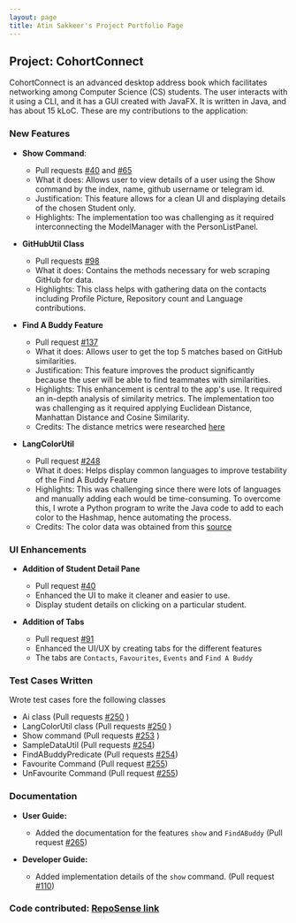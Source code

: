 ```yaml
---
layout: page
title: Atin Sakkeer's Project Portfolio Page
---
```


## Project: CohortConnect

CohortConnect is an advanced desktop address book which facilitates networking among Computer Science (CS) students. The user interacts with it using a CLI, and it has a GUI created with JavaFX. It is written in Java, and has about 15 kLoC. These are my contributions to the application:

### New Features

* **Show Command**:
    * Pull requests [\#40](https://github.com/AY2122S1-CS2103T-T10-1/tp/pull/40) and [\#65](https://github.com/AY2122S1-CS2103T-T10-1/tp/pull/65)
    * What it does: Allows user to view details of a user using the Show command by the index, name, github username or telegram id.
    * Justification: This feature allows for a clean UI and displaying details of the chosen Student only.
    * Highlights: The implementation too was challenging as it required interconnecting the ModelManager with the PersonListPanel.

* **GitHubUtil Class**
    * Pull requests [\#98](https://github.com/AY2122S1-CS2103T-T10-1/tp/pull/98)
    * What it does: Contains the methods necessary for web scraping GitHub for data.
    * Highlights: This class helps with gathering data on the contacts including Profile Picture, Repository count and Language contributions.

* **Find A Buddy Feature**
    * Pull request [\#137](https://github.com/AY2122S1-CS2103T-T10-1/tp/pull/137)
    * What it does: Allows user to get the top 5 matches based on GitHub similarities.
    * Justification: This feature improves the product significantly because the user will be able to find teammates with similarities.
    * Highlights: This enhancement is central to the app's use. It required an in-depth analysis of similarity metrics. The implementation too was challenging as it required applying Euclidean Distance, Manhattan Distance and Cosine Similarity.
    * Credits: The distance metrics were researched [here](https://towardsdatascience.com/17-types-of-similarity-and-dissimilarity-measures-used-in-data-science-3eb914d2681)
    
* **LangColorUtil**
    * Pull request [\#248](https://github.com/AY2122S1-CS2103T-T10-1/tp/pull/248)
    * What it does: Helps display common languages to improve testability of the Find A Buddy Feature
    * Highlights: This was challenging since there were lots of languages and manually adding each would be time-consuming. To overcome this, I wrote a Python program to write the Java code to add to each color to the Hashmap, hence automating the process.
    * Credits: The color data was obtained from this [source](https://github.com/ozh/github-colors/blob/master/colors.json)

### UI Enhancements

* **Addition of Student Detail Pane** 
    * Pull request [\#40](https://github.com/AY2122S1-CS2103T-T10-1/tp/pull/40)
    * Enhanced the UI to make it cleaner and easier to use.
    * Display student details on clicking on a particular student.
    
* **Addition of Tabs**
    * Pull request [\#91](https://github.com/AY2122S1-CS2103T-T10-1/tp/pull/91)
    * Enhanced the UI/UX by creating tabs for the different features
    * The tabs are `Contacts`, `Favourites`, `Events` and `Find A Buddy`
    
### Test Cases Written

Wrote test cases fore the following classes
* Ai class (Pull requests [\#250](https://github.com/AY2122S1-CS2103T-T10-1/tp/pull/250) )
* LangColorUtil class (Pull requests [\#250](https://github.com/AY2122S1-CS2103T-T10-1/tp/pull/250) )
* Show command (Pull requests [\#253](https://github.com/AY2122S1-CS2103T-T10-1/tp/pull/253) )
* SampleDataUtil (Pull requests [\#254](https://github.com/AY2122S1-CS2103T-T10-1/tp/pull/254))
* FindABuddyPredicate (Pull requests [\#254](https://github.com/AY2122S1-CS2103T-T10-1/tp/pull/254))
* Favourite Command (Pull request [\#255](https://github.com/AY2122S1-CS2103T-T10-1/tp/pull/255))
* UnFavourite Command (Pull request [\#255](https://github.com/AY2122S1-CS2103T-T10-1/tp/pull/255))

### Documentation

* **User Guide:**   
    * Added the documentation for the features `show` and `FindABuddy` (Pull request  [\#265](https://github.com/AY2122S1-CS2103T-T10-1/tp/pull/265))
  
* **Developer Guide:**
    * Added implementation details of the `show` command. (Pull request [\#110](https://github.com/AY2122S1-CS2103T-T10-1/tp/pull/110))

### **Code contributed**: [RepoSense link](https://nus-cs2103-ay2122s1.github.io/tp-dashboard/?search=T10&sort=groupTitle&sortWithin=title&timeframe=commit&mergegroup=&groupSelect=groupByRepos&breakdown=true&checkedFileTypes=docs~functional-code~test-code~other&since=2021-09-17&tabOpen=true&tabType=authorship&tabAuthor=crypto-code&tabRepo=AY2122S1-CS2103T-T10-1%2Ftp%5Bmaster%5D&authorshipIsMergeGroup=false&authorshipFileTypes=docs~functional-code~test-code~other&authorshipIsBinaryFileTypeChecked=false)
